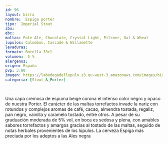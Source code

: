 ```yaml
---
id: 96
layout: birra
nombre:  Espiga porter
tipo:  Imperial Stout
ibu:  
ebc:
maltas: Pale Ale, Chocolate, Crystal Light, Pilsner, Oat & Wheat
lupulos: Culumbus, Cascade & Willamette
levaduras: 
formato: Botella 33cl
volumen:  5 %
alergenos: 
origen: España
pvp: 3.00
imagen: https://labodegadellupulo.s3.eu-west-3.amazonaws.com/images/birras/espigaporter.jpg
categoria: [Stout_&_Porter]

---
```

Una capa cremosa de espuma beige corona el intenso color negro y opaco de nuestra Porter. El carácter de las maltas torrefactos invade la nariz con rotundos y complejos aromas de café, cacao, almendra tostada, regaliz, pan negro, vainilla y caramelo tostado, entre otros. A pesar de su graduación moderada de 5% vol, en boca es sedosa y plena, con amables sabores torrefactos y amargos gracias al tostado de las maltas, seguido de notas herbales provenientes de los lúpulos. La cerveza Espiga más preciada por los adeptos a las Ales negra